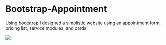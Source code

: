 # Bootstrap-Appointment
Using bootstrap I designed a simplistic website using an appointment form, pricing list, service modules, and cards.


<img src="https://i.gyazo.com/95bdcbd55c57d5b7b9f28b9faa674196.png"/>
